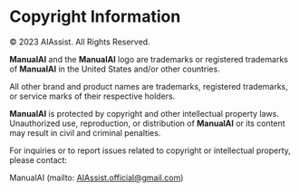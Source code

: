 # Copyright Information

© 2023 AIAssist. All Rights Reserved.

**ManualAI** and the **ManualAI** logo are trademarks or registered trademarks of **ManualAI** in the United States and/or other countries.

All other brand and product names are trademarks, registered trademarks, or service marks of their respective holders.

**ManualAI** is protected by copyright and other intellectual property laws. Unauthorized use, reproduction, or distribution of **ManualAI** or its content may result in civil and criminal penalties.

For inquiries or to report issues related to copyright or intellectual property, please contact:

ManualAI (mailto: AIAssist.official@gmail.com)
